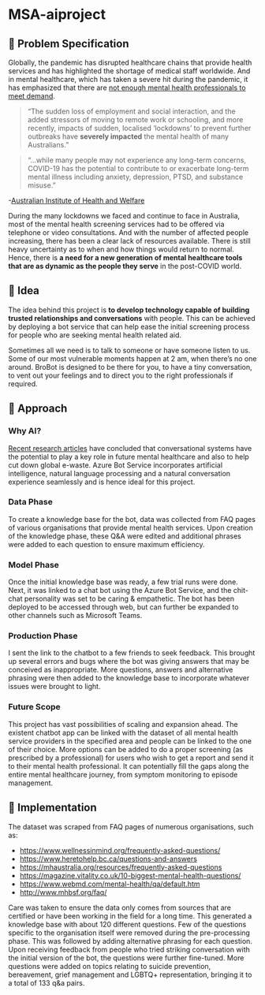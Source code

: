 # MSA-aiproject

## :rocket: Problem Specification

Globally, the pandemic has disrupted healthcare chains that provide health services and has highlighted the shortage of medical staff worldwide. And in mental healthcare, which has taken a severe hit during the pandemic, it has emphasized that there are [not enough mental health professionals to meet demand](https://www.who.int/news/item/05-10-2020-covid-19-disrupting-mental-health-services-in-most-countries-who-survey).

> “The sudden loss of employment and social interaction, and the added stressors of moving to remote work or schooling, and more recently, impacts of sudden, localised ‘lockdowns’ to prevent further outbreaks have **severely impacted** the mental health of many Australians.”

> “...while many people may not experience any long-term concerns, COVID-19 has the potential to contribute to or exacerbate long-term mental illness including anxiety, depression, PTSD, and substance misuse.”
      
-[Australian Institute of Health and Welfare](https://www.aihw.gov.au/reports/mental-health-services/mental-health-services-in-australia/report-contents/mental-health-impact-of-covid-19)

During the many lockdowns we faced and continue to face in Australia, most of the mental health screening services had to be offered via telephone or video consultations. And with the number of affected people increasing, there has been a clear lack of resources available. There is still heavy uncertainty as to when and how things would return to normal. Hence, there is **a need for a new generation of mental healthcare tools that are as dynamic as the people they serve** in the post-COVID world.

## :rocket: Idea

The idea behind this project is **to develop technology capable of building trusted relationships and conversations** with people. This can be achieved by deploying a bot service that can help ease the initial screening process for people who are seeking mental health related aid. 

Sometimes all we need is to talk to someone or have someone listen to us. Some of our most vulnerable moments happen at 2 am, when there’s no one around. BroBot is designed to be there for you, to have a tiny conversation, to vent out your feelings and to direct you to the right professionals if required.

## :rocket: Approach

### Why AI?
[Recent research articles](https://pursuit.unimelb.edu.au/articles/hey-siri-how-s-my-mental-health) have concluded that conversational systems have the potential to play a key role in future mental healthcare and also to help cut down global e-waste. Azure Bot Service incorporates artificial intelligence, natural language processing and a natural conversation experience seamlessly and is hence ideal for this project.

### Data Phase
To create a knowledge base for the bot, data was collected from FAQ pages of various organisations that provide mental health services. Upon creation of the knowledge phase, these Q&A were edited and additional phrases were added to each question to ensure maximum efficiency.

### Model Phase
Once the initial knowledge base was ready, a few trial runs were done. Next, it was linked to a chat bot using the Azure Bot Service, and the chit-chat personality was set to be caring & empathetic. The bot has been deployed to be accessed through web, but can further be expanded to other channels such as Microsoft Teams.

### Production Phase
I sent the link to the chatbot to a few friends to seek feedback. This brought up several errors and bugs where the bot was giving answers that may be conceived as inappropriate. More questions, answers and alternative phrasing were then added to the knowledge base to incorporate whatever issues were brought to light.

### Future Scope
This project has vast possibilities of scaling and expansion ahead. The existent chatbot app can be linked with the dataset of all mental health service providers in the specified area and people can be linked to the one of their choice. More options can be added to do a proper screening (as prescribed by a professional) for users who wish to get a report and send it to their mental health professional. It can potentially fill the gaps along the entire mental healthcare journey, from symptom monitoring to episode management.

## :rocket: Implementation 
The dataset was scraped from FAQ pages of numerous organisations, such as:
-	https://www.wellnessinmind.org/frequently-asked-questions/
-	https://www.heretohelp.bc.ca/questions-and-answers
-	https://mhaustralia.org/resources/frequently-asked-questions
-	https://magazine.vitality.co.uk/10-biggest-mental-health-questions/
-	https://www.webmd.com/mental-health/qa/default.htm
-	http://www.mhbsf.org/faq/

Care was taken to ensure the data only comes from sources that are certified or have been working in the field for a long time. This generated a knowledge base with about 120 different questions. Few of the questions specific to the organisation itself were removed during the pre-processing phase. This was followed by adding alternative phrasing for each question.
Upon receiving feedback from people who tried striking conversation with the initial version of the bot, the questions were further fine-tuned. More questions were added on topics relating to suicide prevention, bereavement, grief management and LGBTQ+ representation, bringing it to a total of 133 q&a pairs.
